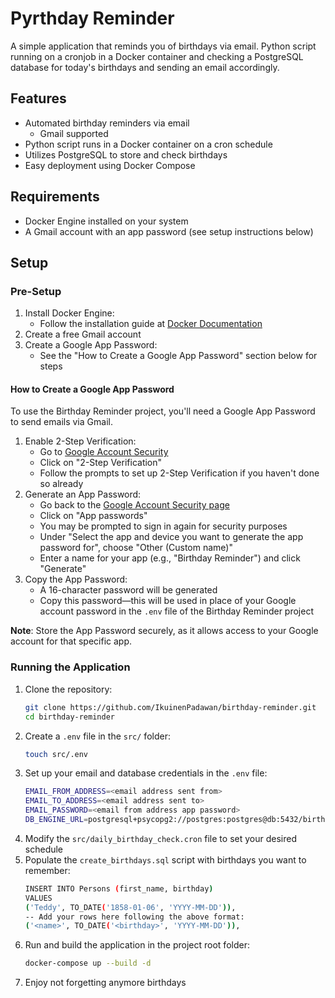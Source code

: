 # Pyrthday Reminder

A simple application that reminds you of birthdays via email. Python script running on a cronjob in a Docker container and checking a PostgreSQL database for today's birthdays and sending an email accordingly.

## Features

* Automated birthday reminders via email
    * Gmail supported
* Python script runs in a Docker container on a cron schedule
* Utilizes PostgreSQL to store and check birthdays
* Easy deployment using Docker Compose

## Requirements

* Docker Engine installed on your system
* A Gmail account with an app password (see setup instructions below)

## Setup

### Pre-Setup

1. Install Docker Engine:
	* Follow the installation guide at [Docker Documentation](https://docs.docker.com/engine/install/)
2. Create a free Gmail account
3. Create a Google App Password:
	* See the "How to Create a Google App Password" section below for steps

#### How to Create a Google App Password

To use the Birthday Reminder project, you'll need a Google App Password to send emails via Gmail.

1. Enable 2-Step Verification:
	* Go to [Google Account Security](https://myaccount.google.com/security)
	* Click on "2-Step Verification"
	* Follow the prompts to set up 2-Step Verification if you haven't done so already
2. Generate an App Password:
	* Go back to the [Google Account Security page](https://myaccount.google.com/security)
	* Click on "App passwords"
	* You may be prompted to sign in again for security purposes
	* Under "Select the app and device you want to generate the app password for", choose "Other (Custom name)"
	* Enter a name for your app (e.g., "Birthday Reminder") and click "Generate"
3. Copy the App Password:
	* A 16-character password will be generated
	* Copy this password—this will be used in place of your Google account password in the `.env` file of the Birthday Reminder project

**Note**: Store the App Password securely, as it allows access to your Google account for that specific app.

### Running the Application

1. Clone the repository:
   ```sh
   git clone https://github.com/IkuinenPadawan/birthday-reminder.git
   cd birthday-reminder
2. Create a `.env` file in the `src/` folder:
   ```sh
   touch src/.env
3. Set up your email and database credentials in the `.env` file:
   ```sh
   EMAIL_FROM_ADDRESS=<email address sent from>
   EMAIL_TO_ADDRESS=<email address sent to>
   EMAIL_PASSWORD=<email from address app password>
   DB_ENGINE_URL=postgresql+psycopg2://postgres:postgres@db:5432/birthdays
4. Modify the `src/daily_birthday_check.cron` file to set your desired schedule
5. Populate the `create_birthdays.sql` script with birthdays you want to remember:
   ```sh
   INSERT INTO Persons (first_name, birthday)
   VALUES
   ('Teddy', TO_DATE('1858-01-06', 'YYYY-MM-DD')),
   -- Add your rows here following the above format:
   ('<name>', TO_DATE('<birthday>', 'YYYY-MM-DD')),
7. Run and build the application in the project root folder:
   ```sh
   docker-compose up --build -d
8. Enjoy not forgetting anymore birthdays
